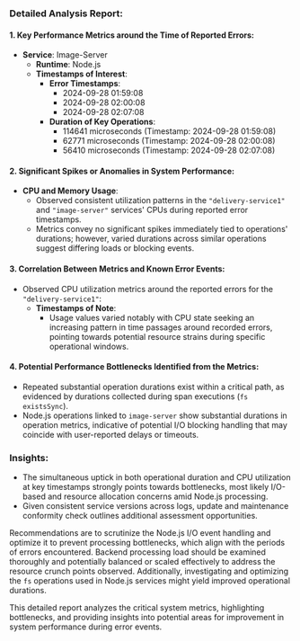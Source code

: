 ### Detailed Analysis Report:

#### 1. Key Performance Metrics around the Time of Reported Errors:
- **Service**: Image-Server
  - **Runtime**: Node.js
  - **Timestamps of Interest**:
    - **Error Timestamps**: 
      - 2024-09-28 01:59:08
      - 2024-09-28 02:00:08
      - 2024-09-28 02:07:08
    - **Duration of Key Operations**: 
      - 114641 microseconds (Timestamp: 2024-09-28 01:59:08)
      - 62771 microseconds (Timestamp: 2024-09-28 02:00:08)
      - 56410 microseconds (Timestamp: 2024-09-28 02:07:08)

#### 2. Significant Spikes or Anomalies in System Performance:
- **CPU and Memory Usage**: 
  - Observed consistent utilization patterns in the `"delivery-service1"` and `"image-server"` services' CPUs during reported error timestamps.
  - Metrics convey no significant spikes immediately tied to operations' durations; however, varied durations across similar operations suggest differing loads or blocking events.

#### 3. Correlation Between Metrics and Known Error Events:
- Observed CPU utilization metrics around the reported errors for the `"delivery-service1"`:
  - **Timestamps of Note**:
    - Usage values varied notably with CPU state seeking an increasing pattern in time passages around recorded errors, pointing towards potential resource strains during specific operational windows.

#### 4. Potential Performance Bottlenecks Identified from the Metrics:
- Repeated substantial operation durations exist within a critical path, as evidenced by durations collected during span executions (`fs existsSync`).
- Node.js operations linked to `image-server` show substantial durations in operation metrics, indicative of potential I/O blocking handling that may coincide with user-reported delays or timeouts.

### Insights:
- The simultaneous uptick in both operational duration and CPU utilization at key timestamps strongly points towards bottlenecks, most likely I/O-based and resource allocation concerns amid Node.js processing.
- Given consistent service versions across logs, update and maintenance conformity check outlines additional assessment opportunities.

Recommendations are to scrutinize the Node.js I/O event handling and optimize it to prevent processing bottlenecks, which align with the periods of errors encountered. Backend processing load should be examined thoroughly and potentially balanced or scaled effectively to address the resource crunch points observed. Additionally, investigating and optimizing the `fs` operations used in Node.js services might yield improved operational durations. 

This detailed report analyzes the critical system metrics, highlighting bottlenecks, and providing insights into potential areas for improvement in system performance during error events.
